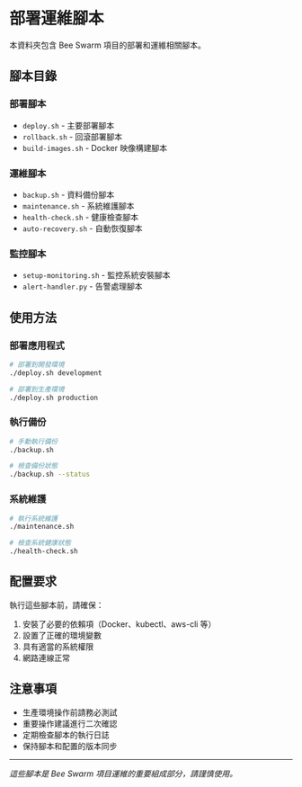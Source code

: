 # 部署運維腳本

本資料夾包含 Bee Swarm 項目的部署和運維相關腳本。

## 腳本目錄

### 部署腳本
- `deploy.sh` - 主要部署腳本
- `rollback.sh` - 回滾部署腳本
- `build-images.sh` - Docker 映像構建腳本

### 運維腳本
- `backup.sh` - 資料備份腳本
- `maintenance.sh` - 系統維護腳本
- `health-check.sh` - 健康檢查腳本
- `auto-recovery.sh` - 自動恢復腳本

### 監控腳本
- `setup-monitoring.sh` - 監控系統安裝腳本
- `alert-handler.py` - 告警處理腳本

## 使用方法

### 部署應用程式
```bash
# 部署到開發環境
./deploy.sh development

# 部署到生產環境
./deploy.sh production
```

### 執行備份
```bash
# 手動執行備份
./backup.sh

# 檢查備份狀態
./backup.sh --status
```

### 系統維護
```bash
# 執行系統維護
./maintenance.sh

# 檢查系統健康狀態
./health-check.sh
```

## 配置要求

執行這些腳本前，請確保：

1. 安裝了必要的依賴項（Docker、kubectl、aws-cli 等）
2. 設置了正確的環境變數
3. 具有適當的系統權限
4. 網路連線正常

## 注意事項

- 生產環境操作前請務必測試
- 重要操作建議進行二次確認
- 定期檢查腳本的執行日誌
- 保持腳本和配置的版本同步

---

*這些腳本是 Bee Swarm 項目運維的重要組成部分，請謹慎使用。* 